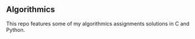 ## **Algorithmics**

This repo features some of my algorithmics assignments solutions in C and Python.